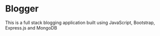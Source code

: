 # Blogger
This is a full stack blogging application built using JavaScript, Bootstrap, Express.js and MongoDB
